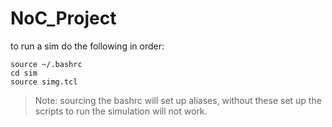 # NoC_Project

to run a sim do the following in order: 

```
source ~/.bashrc
cd sim
source simg.tcl
```

> Note: sourcing the bashrc will set up aliases, without these set up the scripts to run the simulation will not work. 